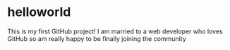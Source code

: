 # helloworld
This is my first GitHub project!
I am married to a web developer who loves GitHub so am really happy to be finally joining the community
